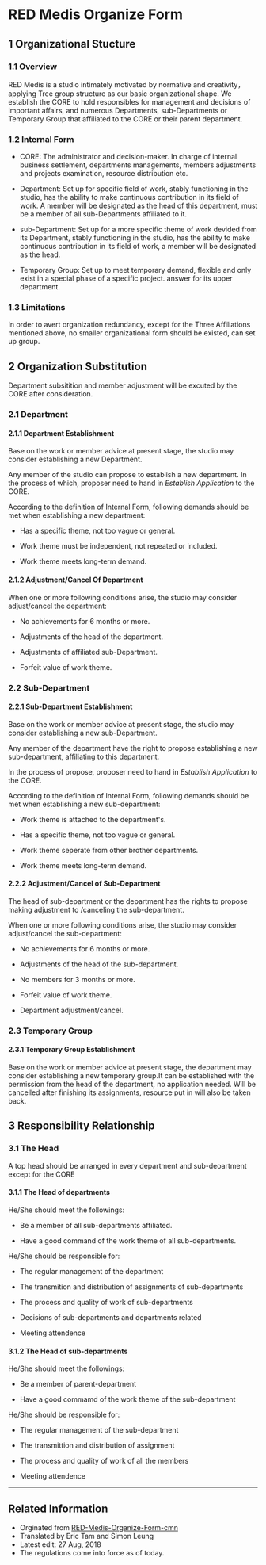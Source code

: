 # RED Medis Organize Form

## 1 Organizational Stucture

### 1.1 Overview

RED Medis is a studio intimately motivated by normative and creativity，applying Tree group structure as our basic organizational shape. We establish the CORE to hold responsibles for management and decisions of important affairs, and numerous Departments, sub-Departments or Temporary Group that affiliated to the CORE or their parent department.

### 1.2 Internal Form

* CORE: The administrator and decision-maker. In charge of internal business settlement, departments managements, members adjustments and projects examination, resource distribution etc.

* Department: Set up for specific field of work, stably functioning in the studio, has the ability to make continuous contribution in its field of work. A member will be designated as the head of this department, must be a member of all sub-Departments affiliated to it.

* sub-Department: Set up for a more specific theme of work devided from its Department, stably functioning in the studio, has the ability to make continuous contribution in its field of work, a member will be designated as the head. 

* Temporary Group: Set up to meet temporary demand, flexible and only exist in a special phase of a specific project. answer for its upper department. 

### 1.3 Limitations

In order to avert organization redundancy, except for the Three Affiliations mentioned above, no smaller organizational form should be existed, can set up group.

## 2 Organization Substitution

Department subsitition and member adjustment will be excuted by the CORE after consideration. 

### 2.1 Department

#### 2.1.1 Department Establishment

Base on the work or member advice at present stage, the studio may consider establishing a new Department.

Any member of the studio can propose to establish a new department. In the process of which, proposer need to hand in *Establish Application* to the CORE.

According to the definition of Internal Form, following demands should be met when establishing a new department:



* Has a specific theme, not too vague or general.

* Work theme must be independent, not repeated or included.

* Work theme meets long-term demand.




#### 2.1.2 Adjustment/Cancel Of Department

When one or more following conditions arise, the studio may consider adjust/cancel the department:




* No achievements for 6 months or more.

* Adjustments of the head of the department.

* Adjustments of affiliated sub-Department.

* Forfeit value of work theme.




### 2.2 Sub-Department

#### 2.2.1 Sub-Department Establishment

Base on the work or member advice at present stage, the studio may consider establishing a new sub-Department.

Any member of the department have the right to propose establishing a new sub-department, affiliating to this department.

In the process of propose, proposer need to hand in *Establish Application* to the CORE.

According to the definition of Internal Form, following demands should be met when establishing a new sub-department:




* Work theme is attached to the department's.

* Has a specific theme, not too vague or general.

* Work theme seperate from other brother departments.

* Work theme meets long-term demand.




#### 2.2.2 Adjustment/Cancel of Sub-Department

The head of sub-department or the department has the rights to propose making adjustment to /canceling the sub-department.

When one or more following conditions arise, the studio may consider adjust/cancel the sub-department:




- No achievements for 6 months or more.

- Adjustments of the head of the sub-department.

- No members for 3 months or more.

- Forfeit value of work theme.

- Department adjustment/cancel.



### 2.3 Temporary Group

#### 2.3.1 Temporary Group Establishment

Base on the work or member advice at present stage, the department may consider establishing a new temporary group.It can be established with the permission from the head of the department, no application needed. Will be cancelled after finishing its assignments, resource put in will also be taken back.

## 3 Responsibility Relationship

### 3.1 The Head

A top head should be arranged in every department and sub-deoartment except for the CORE



#### 3.1.1 The Head of departments

He/She should meet the followings:

- Be a member of all sub-departments affiliated.

- Have a good command of the work theme of all sub-departments.



He/She should be responsible for:

- The regular management of the department

- The transmition and distribution of assignments of sub-departments

- The process and quality of work of sub-departments

- Decisions of sub-departments and departments related

- Meeting attendence




#### 3.1.2 The Head of sub-departments

He/She should meet the followings:

- Be a member of parent-department

- Have a good commamd of the work theme of the sub-department

He/She should be responsible for:

- The regular management of the sub-department

- The transmittion and distribution of assignment

- The process and quality of work of all the members

- Meeting attendence

- - - -
## Related Information
- Orginated from [RED-Medis-Organize-Form-cmn][1]
- Translated by Eric Tam and Simon Leung
- Latest edit: 27 Aug, 2018
- The regulations come into force as of today.



[1]: https://github.com/REDMedis/REDM-Regulations/blob/master/REDM-Organize-Form-cmn.md
